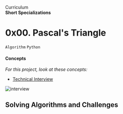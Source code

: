 Curriculum <br> 
 **Short Specializations** <br> 
  
 # 0x00. Pascal's Triangle 
  
 ```Algorithm``` ```Python``` 
  
 #### Concepts 
  
 _For this project, look at these concepts:_ 
  
 * [Technical Interview](https://www.alx-intranet.hbtn.io/concepts/100005) 

![interview](https://github.com/Shell-thon/alx-interview/assets/113628692/5b7a822e-aa65-4a4d-8ff6-3618b7ad1e54)

## Solving Algorithms and Challenges
